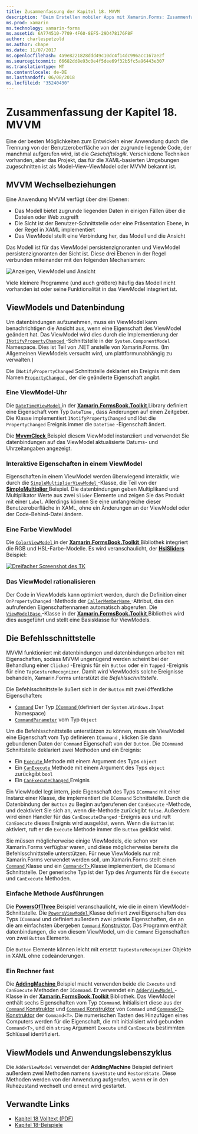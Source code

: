 ```yaml
---
title: Zusammenfassung der Kapitel 18. MVVM
description: 'Beim Erstellen mobiler Apps mit Xamarin.Forms: Zusammenfassung der Kapitel 18. MVVM'
ms.prod: xamarin
ms.technology: xamarin-forms
ms.assetid: 6A774510-7709-4F60-8EF5-29D478176F8F
author: charlespetzold
ms.author: chape
ms.date: 11/07/2017
ms.openlocfilehash: 4a9e8221828ddd49c10dc4f14dc996acc167ae2f
ms.sourcegitcommit: 66682dd8e93c0e4f5dee69f32b5fc5a96443e307
ms.translationtype: MT
ms.contentlocale: de-DE
ms.lasthandoff: 06/08/2018
ms.locfileid: "35240430"
---
```

# <a name="summary-of-chapter-18-mvvm"></a>Zusammenfassung der Kapitel 18. MVVM

Eine der besten Möglichkeiten zum Entwickeln einer Anwendung durch die Trennung von der Benutzeroberfläche von der zugrunde liegende Code, der manchmal aufgerufen wird, ist die *Geschäftslogik*. Verschiedene Techniken vorhanden, aber das Projekt, das für die XAML-basierten Umgebungen zugeschnitten ist als Model-View-ViewModel oder MVVM bekannt ist.

## <a name="mvvm-interrelationships"></a>MVVM Wechselbeziehungen

Eine Anwendung MVVM verfügt über drei Ebenen:

- Das Modell bietet zugrunde liegenden Daten in einigen Fällen über die Dateien oder Web zugreift
- Die Sicht ist der Benutzer-Schnittstelle oder eine Präsentation Ebene, in der Regel in XAML implementiert
- Das ViewModel stellt eine Verbindung her, das Modell und die Ansicht

Das Modell ist für das ViewModel persistenzignoranten und ViewModel persistenzignoranten der Sicht ist. Diese drei Ebenen in der Regel verbunden miteinander mit den folgenden Mechanismen:

![Anzeigen, ViewModel und Ansicht](images/ch18fg03.png "MVVM")

Viele kleinere Programme (und auch größere) häufig das Modell nicht vorhanden ist oder seine Funktionalität in das ViewModel integriert ist.

## <a name="viewmodels-and-data-binding"></a>ViewModels und Datenbindung

Um datenbindungen aufzunehmen, muss ein ViewModel kann benachrichtigen die Ansicht aus, wenn eine Eigenschaft des ViewModel geändert hat. Das ViewModel wird dies durch die Implementierung der [ `INotifyPropertyChanged` ](https://developer.xamarin.com/api/type/System.ComponentModel.INotifyPropertyChanged/) -Schnittstelle in der `System.ComponentModel` Namespace. Dies ist Teil von .NET anstelle von Xamarin.Forms. (Im Allgemeinen ViewModels versucht wird, um plattformunabhängig zu verwalten.)

Die `INotifyPropertyChanged` Schnittstelle deklariert ein Ereignis mit dem Namen [ `PropertyChanged` ](https://developer.xamarin.com/api/type/System.ComponentModel.INotifyPropertyChanged/) , der die geänderte Eigenschaft angibt.

### <a name="a-viewmodel-clock"></a>Eine ViewModel-Uhr

Die [ `DateTimeViewModel` ](https://github.com/xamarin/xamarin-forms-book-samples/blob/master/Libraries/Xamarin.FormsBook.Toolkit/Xamarin.FormsBook.Toolkit/DateTimeViewModel.cs) in der [ **Xamarin.FormsBook.Toolkit** ](https://github.com/xamarin/xamarin-forms-book-samples/tree/master/Libraries/Xamarin.FormsBook.Toolkit/Xamarin.FormsBook.Toolkit) Library definiert eine Eigenschaft vom Typ `DateTime` , dass Änderungen auf einen Zeitgeber. Die Klasse implementiert `INotifyPropertyChanged` und löst die `PropertyChanged` Ereignis immer die `DateTime` -Eigenschaft ändert.

Die [ **MvvmClock** ](https://github.com/xamarin/xamarin-forms-book-samples/tree/master/Chapter18/MvvmClock) Beispiel diesem ViewModel instanziiert und verwendet Sie datenbindungen auf das ViewModel aktualisierte Datums- und Uhrzeitangaben angezeigt.

### <a name="interactive-properties-in-a-viewmodel"></a>Interaktive Eigenschaften in einem ViewModel

Eigenschaften in einem ViewModel werden überwiegend interaktiv, wie durch die [ `SimpleMultiplierViewModel` ](https://github.com/xamarin/xamarin-forms-book-samples/blob/master/Chapter18/SimpleMultiplier/SimpleMultiplier/SimpleMultiplier/SimpleMultiplierViewModel.cs) -Klasse, die Teil von der [ **SimpleMultiplier** ](https://github.com/xamarin/xamarin-forms-book-samples/tree/master/Chapter18/SimpleMultiplier) Beispiel. Die datenbindungen geben Multiplikand und Multiplikator Werte aus zwei `Slider` Elemente und zeigen Sie das Produkt mit einer `Label`. Allerdings können Sie eine umfangreiche dieser Benutzeroberfläche in XAML, ohne ein Änderungen an der ViewModel oder der Code-Behind-Datei ändern.

### <a name="a-color-viewmodel"></a>Eine Farbe ViewModel

Die [ `ColorViewModel` ](https://github.com/xamarin/xamarin-forms-book-samples/blob/master/Libraries/Xamarin.FormsBook.Toolkit/Xamarin.FormsBook.Toolkit/ColorViewModel.cs) in der [ **Xamarin.FormsBook.Toolkit** ](https://github.com/xamarin/xamarin-forms-book-samples/tree/master/Libraries/Xamarin.FormsBook.Toolkit/Xamarin.FormsBook.Toolkit) Bibliothek integriert die RGB und HSL-Farbe-Modelle. Es wird veranschaulicht, der [ **HslSliders** ](https://github.com/xamarin/xamarin-forms-book-samples/tree/master/Chapter18/HslSliders) Beispiel:

[![Dreifacher Screenshot des TK](images/ch18fg08-small.png "HSL-Farbe Modell")](images/ch18fg08-large.png#lightbox "HSL-Farbe-Modell")

### <a name="streamlining-the-viewmodel"></a>Das ViewModel rationalisieren

Der Code in ViewModels kann optimiert werden, durch die Definition einer `OnPropertyChanged` -Methode der [ `CallerMemberName` ](https://developer.xamarin.com/api/type/System.Runtime.CompilerServices.CallerMemberNameAttribute/) -Attribut, das den aufrufenden Eigenschaftennamen automatisch abgerufen. Die [ `ViewModelBase` ](https://github.com/xamarin/xamarin-forms-book-samples/blob/master/Libraries/Xamarin.FormsBook.Toolkit/Xamarin.FormsBook.Toolkit/ViewModelBase.cs) -Klasse in der [ **Xamarin.FormsBook.Toolkit** ](https://github.com/xamarin/xamarin-forms-book-samples/tree/master/Libraries/Xamarin.FormsBook.Toolkit/Xamarin.FormsBook.Toolkit) Bibliothek wird dies ausgeführt und stellt eine Basisklasse für ViewModels.

## <a name="the-command-interface"></a>Die Befehlsschnittstelle

MVVM funktioniert mit datenbindungen und datenbindungen arbeiten mit Eigenschaften, sodass MVVM ungenügend werden scheint bei der Behandlung einer `Clicked` -Ereignis für ein `Button` oder ein `Tapped` -Ereignis für eine `TapGestureRecognizer`. Damit wird ViewModels solche Ereignisse behandeln, Xamarin.Forms unterstützt die *Befehlsschnittstelle*.

Die Befehlsschnittstelle äußert sich in der `Button` mit zwei öffentliche Eigenschaften:

- [`Command`](https://developer.xamarin.com/api/property/Xamarin.Forms.Button.Command/) Der Typ [ `ICommand` ](https://developer.xamarin.com/api/type/System.Windows.Input.ICommand/) (definiert der `System.Windows.Input` Namespace)
- [`CommandParameter`](https://developer.xamarin.com/api/property/Xamarin.Forms.Button.CommandParameter/) vom Typ `Object`

Um die Befehlsschnittstelle unterstützen zu können, muss ein ViewModel eine Eigenschaft vom Typ definieren `ICommand` , klicken Sie dann gebundenen Daten der `Command` Eigenschaft von der `Button`. Die `ICommand` Schnittstelle deklariert zwei Methoden und ein Ereignis:

- Ein [ `Execute` ](https://developer.xamarin.com/api/member/System.Windows.Input.ICommand.Execute/p/System.Object/) Methode mit einem Argument des Typs `object`
- Ein [ `CanExecute` ](https://developer.xamarin.com/api/member/System.Windows.Input.ICommand.CanExecute/p/System.Object/) Methode mit einem Argument des Typs `object` zurückgibt `bool`
- Ein [ `CanExecuteChanged` ](https://developer.xamarin.com/api/event/System.Windows.Input.ICommand.CanExecuteChanged/) Ereignis

Ein ViewModel legt intern, jede Eigenschaft des Typs `ICommand` mit einer Instanz einer Klasse, die implementiert die `ICommand` Schnittstelle. Durch die Datenbindung der `Button` zu Beginn aufgerufenen der `CanExecute` -Methode, und deaktiviert Sie sich an, wenn die-Methode zurückgibt `false`. Außerdem wird einen Handler für das `CanExecuteChanged` -Ereignis aus und ruft `CanExecute` dieses Ereignis wird ausgelöst, wenn. Wenn die `Button` ist aktiviert, ruft er die `Execute` Methode immer die `Button` geklickt wird.

Sie müssen möglicherweise einige ViewModels, die schon vor Xamarin.Forms verfügbar waren, und diese möglicherweise bereits die Befehlsschnittstelle unterstützen. Für neue ViewModels nur mit Xamarin.Forms verwendet werden soll, um Xamarin.Forms stellt einen [ `Command` ](https://developer.xamarin.com/api/type/Xamarin.Forms.Command/) Klasse und ein [ `Command<T>` ](https://developer.xamarin.com/api/type/Xamarin.Forms.Command%3CT%3E/) Klasse implementiert, die `ICommand` Schnittstelle. Der generische Typ ist der Typ des Arguments für die `Execute` und `CanExecute` Methoden.

### <a name="simple-method-executions"></a>Einfache Methode Ausführungen

Die [ **PowersOfThree** ](https://github.com/xamarin/xamarin-forms-book-samples/tree/master/Chapter18/PowersOfThree) Beispiel veranschaulicht, wie die in einem ViewModel-Schnittstelle. Die [ `PowersViewModel` ](https://github.com/xamarin/xamarin-forms-book-samples/blob/master/Chapter18/PowersOfThree/PowersOfThree/PowersOfThree/PowersViewModel.cs) Klasse definiert zwei Eigenschaften des Typs `ICommand` und definiert außerdem zwei private Eigenschaften, die an die am einfachsten übergeben [ `Command` Konstruktor](https://developer.xamarin.com/api/constructor/Xamarin.Forms.Command.Command/p/System.Action/). Das Programm enthält datenbindungen, die von diesem ViewModel, um die `Command` Eigenschaften von zwei `Button` Elemente.

Die `Button` Elemente können leicht mit ersetzt `TapGestureRecognizer` Objekte in XAML ohne codeänderungen.

### <a name="a-calculator-almost"></a>Ein Rechner fast

Die [ **AddingMachine** ](https://github.com/xamarin/xamarin-forms-book-samples/tree/master/Chapter18/AddingMachine) Beispiel macht verwenden beide die `Execute` und `CanExecute` Methoden der `ICommand`. Er verwendet ein [ `AdderViewModel` ](https://github.com/xamarin/xamarin-forms-book-samples/blob/master/Libraries/Xamarin.FormsBook.Toolkit/Xamarin.FormsBook.Toolkit/AdderViewModel.cs) -Klasse in der [ **Xamarin.FormsBook.Toolkit** ](https://github.com/xamarin/xamarin-forms-book-samples/blob/master/Libraries/Xamarin.FormsBook.Toolkit/Xamarin.FormsBook.Toolkit/AdderViewModel.cs) Bibliothek. Das ViewModel enthält sechs Eigenschaften vom Typ `ICommand`. Initialisiert diese aus der [ `Command` Konstruktor](https://developer.xamarin.com/api/constructor/Xamarin.Forms.Command.Command/p/System.Action/) und [ `Command` Konstruktor](https://developer.xamarin.com/api/constructor/Xamarin.Forms.Command.Command/p/System.Action/System.Func%7BSystem.Boolean%7D/) von `Command` und [ `Command<T>` Konstruktor](https://developer.xamarin.com/api/constructor/Xamarin.Forms.Command%3CT%3E.Command%3CT%3E/p/System.Action%7BT%7D/System.Func%7BT,System.Boolean%7D/) der `Command<T>`. Die numerischen Tasten des Hinzufügen eines Computers werden für die Eigenschaft, die mit initialisiert wird gebunden `Command<T>`, und ein `string` Argument `Execute` und `CanExecute` bestimmten Schlüssel identifiziert.

## <a name="viewmodels-and-the-application-lifecycle"></a>ViewModels und Anwendungslebenszyklus

Die `AdderViewModel` verwendet der **AddingMachine** Beispiel definiert außerdem zwei Methoden namens `SaveState` und `RestoreState`. Diese Methoden werden von der Anwendung aufgerufen, wenn er in den Ruhezustand wechselt und erneut wird gestartet.



## <a name="related-links"></a>Verwandte Links

- [Kapitel 18 Volltext (PDF)](https://download.xamarin.com/developer/xamarin-forms-book/XamarinFormsBook-Ch18-Apr2016.pdf)
- [Kapitel 18-Beispiele](https://github.com/xamarin/xamarin-forms-book-samples/tree/master/Chapter18)
